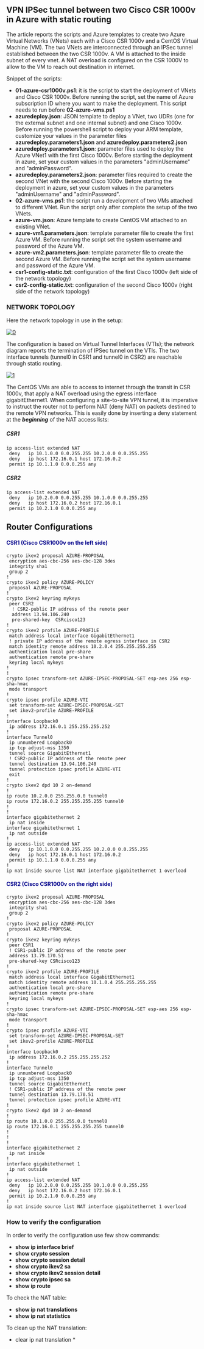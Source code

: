 <properties
   pageTitle="VPN IPSec tunnel between two Cisco CSR 1000v in Azure with static routing"
   description="configuration of a VPN IPSec tunnel between two Cisco CSR 1000v in two different Azure VNets with static routing and NAT"
   services=""
   documentationCenter="na"
   authors="fabferri"
   manager=""
   editor=""/>

<tags
   ms.service="Configuration-Example-Azure"
   ms.devlang="na"
   ms.topic="article"
   ms.tgt_pltfrm="na"
   ms.workload="na"
   ms.date="21/05/2017"
   ms.author="fabferri" />
##  VPN IPSec tunnel between two Cisco CSR 1000v in Azure with static routing

The article reports the scripts and Azure templates to create two Azure Virtual Networks (VNets) each with a Cisco CSR 1000v and a CentOS Virtual Machine (VM). The two VNets are interconnected through an IPSec tunnel established between the two CSR 1000v. A VM is attached to the inside subnet of every vnet. A NAT overload is configured on the CSR 1000V to allow to the VM to reach out destination in internet.

Snippet of the scripts:

- **01-azure-csr1000v.ps1**: it is the script to start the deployment of VNets and Cisco CSR 1000v. Before running the script, set the name of Azure subscription ID where you want to make the deployment. This script needs to run before **02-azure-vms.ps1**
- **azuredeploy.json**: JSON template to deploy a VNet, two UDRs (one for the external subnet and one internal subnet) and one Cisco 1000v. Before running the powershell script to deploy your ARM template, customize your values in the parameter files **azuredeploy.parameters1.json** and **azuredeploy.parameters2.json**
- **azuredeploy.parameters1.json**: parameter files used to deploy the Azure VNet1 with the first Cisco 1000v. Before starting the deployment in azure, set your custom values in the parameters "adminUsername"  and "adminPassword". 
- **azuredeploy.parameters2.json**: parameter files required to create the second VNet with the second Cisco 1000v. Before starting the deployment in azure, set your custom values in the parameters "adminUsername"  and "adminPassword".
- **02-azure-vms.ps1**: the script run a development of two VMs attached to different VNet. Run the script only after complete the setup of the two VNets.
- **azure-vm.json**: Azure template to create CentOS VM attached to an existing VNet.
- **azure-vm1.parameters.json**: template parameter file to create the first Azure VM. Before running the script set the system username and password of the Azure VM.
- **azure-vm2.parameters.json**: template parameter file to create the second Azure VM. Before running the script set the system username and password of the Azure VM.
- **csr1-config-static.txt**: configuration of the first Cisco 1000v (left side of the network topology)
- **csr2-config-static.txt**: configuration of the second Cisco 1000v (right side of the network topology)


###  NETWORK TOPOLOGY
Here the network topology in use in the setup:

[![0]][0]

The configuration is based on Virtual Tunnel Interfaces (VTIs); the network diagram reports the termination of IPSec tunnel on the VTIs.
The two interface tunnels (tunnel0 in CSR1 and tunnel0 in CSR2) are reachable through static routing.

[![1]][1]

The CentOS VMs are able to access to internet through the transit in CSR 1000v, that apply a NAT overload using the egress interface gigabitEthernet1.
When configuring a site-to-site VPN tunnel, it is imperative to instruct the router not to perform NAT (deny NAT) on packets destined to the remote VPN networks. This is easily done by inserting a deny statement at the ***beginning*** of the NAT access lists:

##### CSR1
    ip access-list extended NAT 
     deny   ip 10.1.0.0 0.0.255.255 10.2.0.0 0.0.255.255
     deny   ip host 172.16.0.1 host 172.16.0.2
     permit ip 10.1.1.0 0.0.0.255 any

##### CSR2
    ip access-list extended NAT 
     deny   ip 10.2.0.0 0.0.255.255 10.1.0.0 0.0.255.255
     deny   ip host 172.16.0.2 host 172.16.0.1
     permit ip 10.2.1.0 0.0.0.255 any




## Router Configurations
####  <span style="color:darkblue">CSR1 (Cisco CSR1000v on the left side)</span>


    crypto ikev2 proposal AZURE-PROPOSAL
     encryption aes-cbc-256 aes-cbc-128 3des
     integrity sha1
     group 2
    !
    crypto ikev2 policy AZURE-POLICY
     proposal AZURE-PROPOSAL
    !  
    crypto ikev2 keyring mykeys
     peer CSR2
      ! CSR2-public IP address of the remote peer
      address 13.94.106.240
      pre-shared-key  CSRcisco123
    !
    crypto ikev2 profile AZURE-PROFILE
     match address local interface GigabitEthernet1
     ! private IP address of the remote egress interface in CSR2
     match identity remote address 10.2.0.4 255.255.255.255
     authentication local pre-share 
     authentication remote pre-share
     keyring local mykeys
    !
    !
    crypto ipsec transform-set AZURE-IPSEC-PROPOSAL-SET esp-aes 256 esp-sha-hmac
     mode transport
    !
    crypto ipsec profile AZURE-VTI
     set transform-set AZURE-IPSEC-PROPOSAL-SET
     set ikev2-profile AZURE-PROFILE
    !
    interface Loopback0
     ip address 172.16.0.1 255.255.255.252 
    !
    interface Tunnel0 
     ip unnumbered Loopback0
     ip tcp adjust-mss 1350
     tunnel source GigabitEthernet1
     ! CSR2-public IP address of the remote peer
     tunnel destination 13.94.106.240
     tunnel protection ipsec profile AZURE-VTI
     exit
    !
    crypto ikev2 dpd 10 2 on-demand
    !
    ip route 10.2.0.0 255.255.0.0 tunnel0
    ip route 172.16.0.2 255.255.255.255 tunnel0
    !
    !
    interface gigabitethernet 2
     ip nat inside
    interface gigabitethernet 1
     ip nat outside
    !
    ip access-list extended NAT 
     deny   ip 10.1.0.0 0.0.255.255 10.2.0.0 0.0.255.255
     deny   ip host 172.16.0.1 host 172.16.0.2
     permit ip 10.1.1.0 0.0.0.255 any
    !
    ip nat inside source list NAT interface gigabitethernet 1 overload 


#### <span style="color:darkblue">CSR2 (Cisco CSR1000v on the right side)</span>

    crypto ikev2 proposal AZURE-PROPOSAL
     encryption aes-cbc-256 aes-cbc-128 3des
     integrity sha1
     group 2
    !
    crypto ikev2 policy AZURE-POLICY
     proposal AZURE-PROPOSAL 
    !
    crypto ikev2 keyring mykeys
     peer CSR1
     ! CSR1-public IP address of the remote peer
     address 13.79.170.51
     pre-shared-key CSRcisco123
    !
    crypto ikev2 profile AZURE-PROFILE 
     match address local interface GigabitEthernet1
     match identity remote address 10.1.0.4 255.255.255.255
     authentication local pre-share
     authentication remote pre-share
     keyring local mykeys
    ! 
    crypto ipsec transform-set AZURE-IPSEC-PROPOSAL-SET esp-aes 256 esp-sha-hmac
     mode transport
    !
    crypto ipsec profile AZURE-VTI
     set transform-set AZURE-IPSEC-PROPOSAL-SET
     set ikev2-profile AZURE-PROFILE
    !
    interface Loopback0
     ip address 172.16.0.2 255.255.255.252 
    !
    interface Tunnel0 
     ip unnumbered Loopback0 
     ip tcp adjust-mss 1350
     tunnel source GigabitEthernet1 
     ! CSR1-public IP address of the remote peer
     tunnel destination 13.79.170.51
     tunnel protection ipsec profile AZURE-VTI
    ! 
    crypto ikev2 dpd 10 2 on-demand
    ! 
    ip route 10.1.0.0 255.255.0.0 tunnel0
    ip route 172.16.0.1 255.255.255.255 tunnel0
    !
    !
    !
    interface gigabitethernet 2
     ip nat inside
    !
    interface gigabitethernet 1
     ip nat outside
    !
    ip access-list extended NAT 
     deny   ip 10.2.0.0 0.0.255.255 10.1.0.0 0.0.255.255
     deny   ip host 172.16.0.2 host 172.16.0.1
     permit ip 10.2.1.0 0.0.0.255 any
    !
    ip nat inside source list NAT interface gigabitethernet 1 overload 


### How to verify the configuration

In order to verify the configuration use few show commands:

- **show ip interface brief**
- **show crypto session**
- **show crypto session detail**
- **show crypto ikev2 sa**
- **show crypto ikev2 session detail**
- **show crypto ipsec sa**
- **show ip route**

To check the NAT table:

- **show ip nat translations**
- **show ip nat statistics**

To clean up the NAT translation:

- clear ip nat translation * 


<!--Image References-->
[0]: ./media/network-diagram.png "Network Diagram" 
[1]: ./media/ipsec-tunnel.png "IPSec tunnel"

<!--Link References-->



